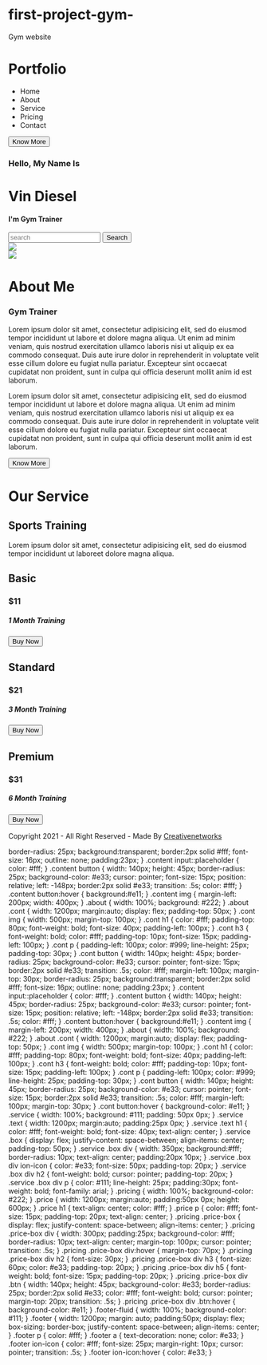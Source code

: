 # first-project-gym-
Gym website 
<!DOCTYPE html>
<html>
<head>
<title>Gym website template</title>
<link rel="stylesheet" type="text/css" href="style.css">
</head>
<body>
<div class="container-fluid">
<div class="navbar">
<h1>Portfolio</h1>
<ul>
<li>Home</li>
<li>About</li>
<li>Service</li>
<li>Pricing</li>
<li>Contact</li>
</ul>
<button class="btn">Know More</button>
</div>
<div class="content">
<div>
<h3>Hello, My Name Is</h3>
<h1>Vin<span> Diesel</span></h1>
<h4>I'm Gym Trainer</h4>
<input type="search" name="" placeholder="search">
<button>Search</button>
</div>
<div class="img">
<img src="a.png">
</div>
</div>
</div>
<div class="about">
<div class="cont">
<div>
<img src="b.png">
</div>
<div>
<h1>About Me</h1>
<h3>Gym Trainer</h3>
<p>Lorem ipsum dolor sit amet, consectetur adipisicing elit, sed do eiusmod
tempor incididunt ut labore et dolore magna aliqua. Ut enim ad minim veniam,
quis nostrud exercitation ullamco laboris nisi ut aliquip ex ea commodo
consequat. Duis aute irure dolor in reprehenderit in voluptate velit esse
cillum dolore eu fugiat nulla pariatur. Excepteur sint occaecat cupidatat non
proident, sunt in culpa qui officia deserunt mollit anim id est laborum.</p>
<p>Lorem ipsum dolor sit amet, consectetur adipisicing elit, sed do eiusmod
tempor incididunt ut labore et dolore magna aliqua. Ut enim ad minim veniam,
quis nostrud exercitation ullamco laboris nisi ut aliquip ex ea commodo
consequat. Duis aute irure dolor in reprehenderit in voluptate velit esse
cillum dolore eu fugiat nulla pariatur. Excepteur sint occaecat cupidatat non
proident, sunt in culpa qui officia deserunt mollit anim id est laborum.</p>
<button>Know More</button>
</div>
</div>
</div>
<div class="service">
<div class="text">
<h1>Our Service</h1>
<div class="box">
<div>
<ion-icon name="person"></ion-icon>
<h2>Sports Training</h2>
<p>Lorem ipsum dolor sit amet, consectetur adipisicing elit, sed do eiusmod
tempor incididunt ut laboreet dolore magna aliqua.</p>
<div class="price-box">
<div>
<h2>Basic</h2>
<h3>$11</h3>
<h5>1 Month Training</h5>
<button class="btn">Buy Now</button>
</div>
<div>
<h2>Standard</h2>
<h3>$21</h3>
<h5>3 Month Training</h5>
<button class="btn">Buy Now</button>
</div>
<div>
<h2>Premium</h2>
<h3>$31</h3>
<h5>6 Month Training</h5>
<button class="btn">Buy Now</button>
</div>
</div>
</div>
</div>
<div class="footer-fluid">
<div class="footer">
<p>Copyright 2021 - All Right Reserved - Made By <a href="#">Creativenetworks</a></p>
<div class="icon">
<ion-icon name="logo-facebook"></ion-icon>
<ion-icon name="logo-whatsapp"></ion-icon>
<ion-icon name="logo-instagram"></ion-icon>
<ion-icon name="logo-google"></ion-icon>
<ion-icon name="logo-youtube"></ion-icon>
</div>
</div>
</div>
<script type="module" src="https://unpkg.com/ionicons@5.5.2/dist/ionicons/ionicons.esm.js"></script>
<script nomodule src="https://unpkg.com/ionicons@5.5.2/dist/ionicons/ionicons.js"></script>
</body>
</html>
border-radius: 25px;
background:transparent;
border:2px solid #fff;
font-size: 16px;
outline: none;
padding:23px;
}
.content input::placeholder
{
color: #fff;
}
.content button
{
width: 140px;
height: 45px;
border-radius: 25px;
background-color: #e33;
cursor: pointer;
font-size: 15px;
position: relative;
left: -148px;
border:2px solid #e33;
transition: .5s;
color: #fff;
}
.content button:hover
{
background:#e11;
}
.content img
{
margin-left: 200px;
width: 400px;
}
.about
{
width: 100%;
background: #222;
}
.about .cont
{
width: 1200px;
margin:auto;
display: flex;
padding-top: 50px;
}
.cont img
{
width: 500px;
margin-top: 100px;
}
.cont h1
{
color: #fff;
padding-top: 80px;
font-weight: bold;
font-size: 40px;
padding-left: 100px;
}
.cont h3
{
font-weight: bold;
color: #fff;
padding-top: 10px;
font-size: 15px;
padding-left: 100px;
}
.cont p
{
padding-left: 100px;
color: #999;
line-height: 25px;
padding-top: 30px;
}
.cont button
{
width: 140px;
height: 45px;
border-radius: 25px;
background-color: #e33;
cursor: pointer;
font-size: 15px;
border:2px solid #e33;
transition: .5s;
color: #fff;
margin-left: 100px;
margin-top: 30px;
border-radius: 25px;
background:transparent;
border:2px solid #fff;
font-size: 16px;
outline: none;
padding:23px;
}
.content input::placeholder
{
color: #fff;
}
.content button
{
width: 140px;
height: 45px;
border-radius: 25px;
background-color: #e33;
cursor: pointer;
font-size: 15px;
position: relative;
left: -148px;
border:2px solid #e33;
transition: .5s;
color: #fff;
}
.content button:hover
{
background:#e11;
}
.content img
{
margin-left: 200px;
width: 400px;
}
.about
{
width: 100%;
background: #222;
}
.about .cont
{
width: 1200px;
margin:auto;
display: flex;
padding-top: 50px;
}
.cont img
{
width: 500px;
margin-top: 100px;
}
.cont h1
{
color: #fff;
padding-top: 80px;
font-weight: bold;
font-size: 40px;
padding-left: 100px;
}
.cont h3
{
font-weight: bold;
color: #fff;
padding-top: 10px;
font-size: 15px;
padding-left: 100px;
}
.cont p
{
padding-left: 100px;
color: #999;
line-height: 25px;
padding-top: 30px;
}
.cont button
{
width: 140px;
height: 45px;
border-radius: 25px;
background-color: #e33;
cursor: pointer;
font-size: 15px;
border:2px solid #e33;
transition: .5s;
color: #fff;
margin-left: 100px;
margin-top: 30px;
}
.cont button:hover
{
background-color: #e11;
}
.service
{
width: 100%;
background: #111;
padding: 50px 0px;
}
.service .text
{
width: 1200px;
margin:auto;
padding:25px 0px;
}
.service .text h1
{
color: #fff;
font-weight: bold;
font-size: 40px;
text-align: center;
}
.service .box
{
display: flex;
justify-content: space-between;
align-items: center;
padding-top: 50px;
}
.service .box div
{
width: 350px;
background:#fff;
border-radius: 10px;
text-align: center;
padding:20px 10px;
}
.service .box div ion-icon
{
color: #e33;
font-size: 50px;
padding-top: 20px;
}
.service .box div h2
{
font-weight: bold;
cursor: pointer;
padding-top: 20px;
}
.service .box div p
{
color: #111;
line-height: 25px;
padding:30px;
font-weight: bold;
font-family: arial;
}
.pricing
{
width: 100%;
background-color: #222;
}
.price
{
width: 1200px;
margin:auto;
padding:50px 0px;
height: 600px;
}
.price h1
{
text-align: center;
color: #fff;
}
.price p
{
color: #fff;
font-size: 15px;
padding-top: 20px;
text-align: center;
}
.pricing .price-box
{
display: flex;
justify-content: space-between;
align-items: center;
}
.pricing .price-box div
{
width: 300px;
padding:25px;
background-color: #fff;
border-radius: 10px;
text-align: center;
margin-top: 100px;
cursor: pointer;
transition: .5s;
}
.pricing .price-box div:hover
{
margin-top: 70px;
}
.pricing .price-box div h2
{
font-size: 30px;
}
.pricing .price-box div h3
{
font-size: 60px;
color: #e33;
padding-top: 20px;
}
.pricing .price-box div h5
{
font-weight: bold;
font-size: 15px;
padding-top: 20px;
}
.pricing .price-box div .btn
{
width: 140px;
height: 45px;
background-color: #e33;
border-radius: 25px;
border:2px solid #e33;
color: #fff;
font-weight: bold;
cursor: pointer;
margin-top: 20px;
transition: .5s;
}
.pricing .price-box div .btn:hover
{
background-color: #e11;
}
.footer-fluid
{
width: 100%;
background-color: #111;
}
.footer
{
width: 1200px;
margin: auto;
padding:50px;
display: flex;
box-sizing: border-box;
justify-content: space-between;
align-items: center;
}
.footer p
{
color: #fff;
}
.footer a
{
text-decoration: none;
color: #e33;
}
.footer ion-icon
{
color: #fff;
font-size: 25px;
margin-right: 10px;
cursor: pointer;
transition: .5s;
}
.footer ion-icon:hover
{
color: #e33;
}
